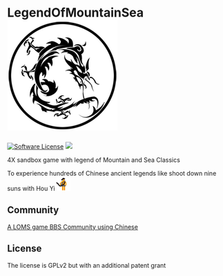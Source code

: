 # LegendOfMountainSea ![icon](https://raw.githubusercontent.com/SkyHarp/LegendOfMountainSea/master/LOMS.png)

[![Software License](https://img.shields.io/badge/license-GPLv2-brightgreen.svg)](LICENSE)
<a href="https://gitter.im/LegendOfMountainSea/LegendOfMountainSea" target="_blank">
  <img src="https://badges.gitter.im/LegendOfMountainSea/LegendOfMountainSea.svg">
</a>

4X sandbox game with legend of Mountain and Sea Classics

To experience hundreds of Chinese ancient legends like shoot down nine suns with Hou Yi ![houyi](https://raw.githubusercontent.com/SkyHarp/LegendOfMountainSea/29658a4a17790c286689522952b1cc8c90dce7ef/LOMS/houyi_walk.gif)

## Community
[A LOMS game BBS Community using Chinese](https://zh-eu.com/category/34)

## License
The license is GPLv2 but with an additional patent grant
